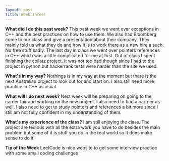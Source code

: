 ```yaml
---
layout: post
title: Week three!
---
```


**What did I do this past week?**
This past week we went over exceptions in C++ and the best practices on how to use them. We also had Bloomberg come to our class and give a presentation about their company. They mainly told us what they do and how it is to work there as a new hire a such. No free stuff sadly. The last day in class we went over pointers references in C++ which was a little complicated for me at first. Out of class I spent finishing the collatz project. It was not too bad though since I had to the project in python but hackerrank tests were harder than the site we used.

**What's in my way?**
Nothings is in my way at the moment but there is the next Australian project to look out for and start on. I also still need more practice in C++ as usual.

**What will I do next week?**
 Next week will be preparing on going to the career fair and working on the new project. I also need to find a partner as well. I also need to get to study pointers and references a bit more since I still am not fully confident in my understanding of them.

**What's my experience of the class?**
I am still enjoying the class. The project are tedious with all the extra work you have to do besides the main problem but some of it is stuff you do in the real world so It does make sense to do it.

**Tip of the Week**
LeetCode is nice website to get some interview practice with some small coding challenges 
